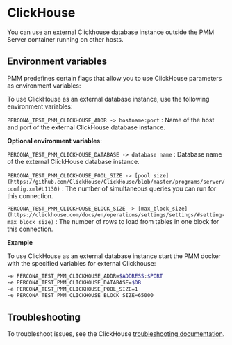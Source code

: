 # ClickHouse


You can use an external Clickhouse database instance outside the PMM Server container running on other hosts.

## Environment variables

PMM predefines certain flags that allow you to use ClickHouse parameters as environment variables:

To use ClickHouse as an external database instance, use the following environment variables: 
 
`PERCONA_TEST_PMM_CLICKHOUSE_ADDR -> hostname:port`
:   Name of the host and port of the external ClickHouse database instance. 

**Optional environment variables**:

`PERCONA_TEST_PMM_CLICKHOUSE_DATABASE -> database name`
:   Database name of the external ClickHouse database instance.

​​`PERCONA_TEST_PMM_CLICKHOUSE_POOL_SIZE -> [pool size](https://github.com/ClickHouse/ClickHouse/blob/master/programs/server/config.xml#L1130)`
:   The number of simultaneous queries  you can run for this connection.

`PERCONA_TEST_PMM_CLICKHOUSE_BLOCK_SIZE -> [max_block_size](https://clickhouse.com/docs/en/operations/settings/settings/#setting-max_block_size)`
:   The number of rows to load from tables in one block for this connection.
 
**Example**

To use ClickHouse as an external database instance start the PMM docker with the specified variables for external Clickhouse:
​​

```sh
-e PERCONA_TEST_PMM_CLICKHOUSE_ADDR=$ADDRESS:$PORT
-e PERCONA_TEST_PMM_CLICKHOUSE_DATABASE=$DB
-e PERCONA_TEST_PMM_CLICKHOUSE_POOL_SIZE=1 
-e PERCONA_TEST_PMM_CLICKHOUSE_BLOCK_SIZE=65000
```

## Troubleshooting

To troubleshoot issues, see the ClickHouse [troubleshooting documentation](https://clickhouse.com/docs/en/operations/troubleshooting/).

